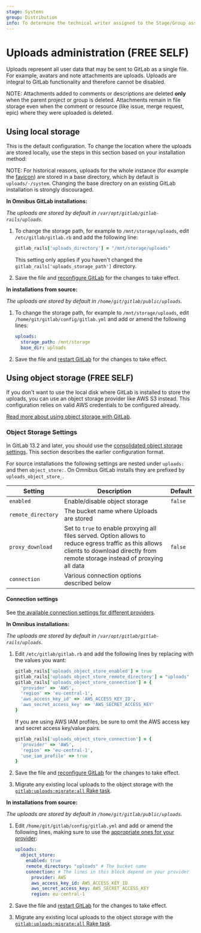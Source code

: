 ```yaml
---
stage: Systems
group: Distribution
info: To determine the technical writer assigned to the Stage/Group associated with this page, see https://about.gitlab.com/handbook/product/ux/technical-writing/#assignments
---
```


# Uploads administration **(FREE SELF)**

Uploads represent all user data that may be sent to GitLab as a single file. For example, avatars and note attachments are uploads. Uploads are integral to GitLab functionality and therefore cannot be disabled.

NOTE:
Attachments added to comments or descriptions are deleted **only** when the parent project or group
is deleted. Attachments remain in file storage even when the comment or resource (like issue, merge
request, epic) where they were uploaded is deleted.

## Using local storage

This is the default configuration. To change the location where the uploads are
stored locally, use the steps in this section based on your installation method:

NOTE:
For historical reasons, uploads for the whole instance (for example the [favicon](../user/admin_area/appearance.md#favicon)) are stored in a base directory,
which by default is `uploads/-/system`. Changing the base
directory on an existing GitLab installation is strongly discouraged.

**In Omnibus GitLab installations:**

_The uploads are stored by default in `/var/opt/gitlab/gitlab-rails/uploads`._

1. To change the storage path, for example to `/mnt/storage/uploads`, edit
   `/etc/gitlab/gitlab.rb` and add the following line:

   ```ruby
   gitlab_rails['uploads_directory'] = "/mnt/storage/uploads"
   ```

   This setting only applies if you haven't changed the `gitlab_rails['uploads_storage_path']` directory.

1. Save the file and [reconfigure GitLab](restart_gitlab.md#reconfigure-a-linux-package-installation) for the changes to take effect.

**In installations from source:**

_The uploads are stored by default in
`/home/git/gitlab/public/uploads`._

1. To change the storage path, for example to `/mnt/storage/uploads`, edit
   `/home/git/gitlab/config/gitlab.yml` and add or amend the following lines:

   ```yaml
   uploads:
     storage_path: /mnt/storage
     base_dir: uploads
   ```

1. Save the file and [restart GitLab](restart_gitlab.md#installations-from-source) for the changes to take effect.

## Using object storage **(FREE SELF)**

If you don't want to use the local disk where GitLab is installed to store the
uploads, you can use an object storage provider like AWS S3 instead.
This configuration relies on valid AWS credentials to be configured already.

[Read more about using object storage with GitLab](object_storage.md).

### Object Storage Settings

In GitLab 13.2 and later, you should use the
[consolidated object storage settings](object_storage.md#configure-a-single-storage-connection-for-all-object-types-consolidated-form).
This section describes the earlier configuration format.

For source installations the following settings are nested under `uploads:` and then `object_store:`. On Omnibus GitLab installs they are prefixed by `uploads_object_store_`.

| Setting | Description | Default |
|---------|-------------|---------|
| `enabled` | Enable/disable object storage | `false` |
| `remote_directory` | The bucket name where Uploads are stored| |
| `proxy_download` | Set to `true` to enable proxying all files served. Option allows to reduce egress traffic as this allows clients to download directly from remote storage instead of proxying all data | `false` |
| `connection` | Various connection options described below | |

#### Connection settings

See [the available connection settings for different providers](object_storage.md#configure-the-connection-settings).

**In Omnibus installations:**

_The uploads are stored by default in
`/var/opt/gitlab/gitlab-rails/uploads`._

1. Edit `/etc/gitlab/gitlab.rb` and add the following lines by replacing with
   the values you want:

   ```ruby
   gitlab_rails['uploads_object_store_enabled'] = true
   gitlab_rails['uploads_object_store_remote_directory'] = "uploads"
   gitlab_rails['uploads_object_store_connection'] = {
     'provider' => 'AWS',
     'region' => 'eu-central-1',
     'aws_access_key_id' => 'AWS_ACCESS_KEY_ID',
     'aws_secret_access_key' => 'AWS_SECRET_ACCESS_KEY'
   }
   ```

   If you are using AWS IAM profiles, be sure to omit the AWS access key and secret access key/value pairs.

   ```ruby
   gitlab_rails['uploads_object_store_connection'] = {
     'provider' => 'AWS',
     'region' => 'eu-central-1',
     'use_iam_profile' => true
   }
   ```

1. Save the file and [reconfigure GitLab](restart_gitlab.md#reconfigure-a-linux-package-installation) for the changes to take effect.
1. Migrate any existing local uploads to the object storage with the [`gitlab:uploads:migrate:all` Rake task](raketasks/uploads/migrate.md).

**In installations from source:**

_The uploads are stored by default in
`/home/git/gitlab/public/uploads`._

1. Edit `/home/git/gitlab/config/gitlab.yml` and add or amend the following
   lines, making sure to use the [appropriate ones for your provider](object_storage.md#configure-the-connection-settings):

   ```yaml
   uploads:
     object_store:
       enabled: true
       remote_directory: "uploads" # The bucket name
       connection: # The lines in this block depend on your provider
         provider: AWS
         aws_access_key_id: AWS_ACCESS_KEY_ID
         aws_secret_access_key: AWS_SECRET_ACCESS_KEY
         region: eu-central-1
   ```

1. Save the file and [restart GitLab](restart_gitlab.md#installations-from-source) for the changes to take effect.
1. Migrate any existing local uploads to the object storage with the [`gitlab:uploads:migrate:all` Rake task](raketasks/uploads/migrate.md).
